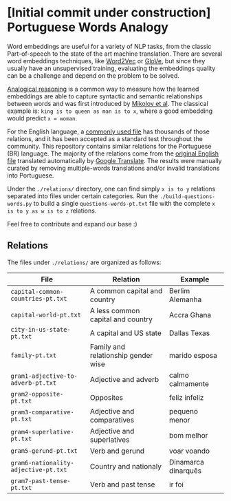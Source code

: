 # [Initial commit under construction] Portuguese Words Analogy

Word embeddings are useful for a variety of NLP tasks, from the classic Part-of-speech to the state of the art machine translation. There are several word embeddings techniques, like [Word2Vec](https://papers.nips.cc/paper/5021-distributed-representations-of-words-and-phrases-and-their-compositionality.pdf) or [GloVe](http://nlp.stanford.edu/projects/glove/), but since they usually have an unsupervised training, evaluating the embeddings quality can be a challenge and depend on the problem to be solved.

[Analogical reasoning](https://www.tensorflow.org/versions/r0.11/tutorials/word2vec/index.html#evaluating-embeddings-analogical-reasoning) is a common way to measure how the learned embeddings are able to capture syntactic and semantic relationships between words and was first introduced by [Mikolov et al](http://msr-waypoint.com/en-us/um/people/gzweig/Pubs/NAACL2013Regularities.pdf). The classical example is: `king is to queen as man is to x`, where a good embedding would predict `x = woman`.

For the English language, a [commonly used file](http://download.tensorflow.org/data/questions-words.txt) has thousands of those relations, and it has been accepted as a standard test throughout the community. This repository contains similar relations for the Portuguese (BR) language. The majority of the relations come from the [original English file](http://download.tensorflow.org/data/questions-words.txt) translated automatically by [Google Translate](https://translate.google.com/). The results were manually curated by removing multiple-words translations and/or invalid translations into Portuguese.

Under the `./relations/` directory, one can find simply `x is to y` relations separated into files under certain categories. Run the `./build-questions-words.py` to build a single `questions-words-pt.txt` file with the complete `x is to y as w is to z` relations.

Feel free to contribute and expand our base :)

## Relations
The files under `./relations/` are organized as follows:

| File                                 | Relation                            | Example             |
| ------------------------------------ | ----------------------------------- |-------------------- |
| `capital-common-countries-pt.txt`    | A common capital and country        | Berlim Alemanha     |
| `capital-world-pt.txt`               | A less common capital and country   | Accra Ghana         |
| `city-in-us-state-pt.txt`            | A capital and US state              | Dallas Texas        |
| `family-pt.txt`                      | Family and relationship gender wise | marido esposa       |
| `gram1-adjective-to-adverb-pt.txt`   | Adjective and adverb                | calmo calmamente    |
| `gram2-opposite-pt.txt`              | Opposites                           | feliz infeliz       |
| `gram3-comparative-pt.txt`           | Adjective and comparatives          | pequeno menor       |
| `gram4-superlative-pt.txt`           | Adjective and superlatives          | bom melhor          |
| `gram5-gerund-pt.txt`                | Verb and gerund                     | voar voando         |
| `gram6-nationality-adjective-pt.txt` | Country and nationaly               | Dinamarca dinarquês |
| `gram7-past-tense-pt.txt`            | Verb and past tense                 | ir foi              |